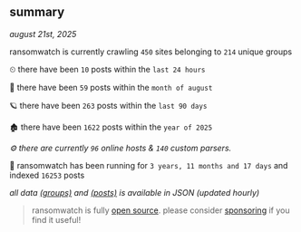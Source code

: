
## summary
_august 21st, 2025_

ransomwatch is currently crawling `450` sites belonging to `214` unique groups

⏲ there have been `10` posts within the `last 24 hours`

🦈 there have been `59` posts within the `month of august`

🪐 there have been `263` posts within the `last 90 days`

🏚 there have been `1622` posts within the `year of 2025`

_⚙️ there are currently `96` online hosts & `140` custom parsers._

🦕 ransomwatch has been running for `3 years, 11 months and 17 days` and indexed `16253` posts

_all data  [(groups)](http://ransomwhat.telemetry.ltd/groups) and [(posts)](http://ransomwhat.telemetry.ltd/posts) is available in JSON (updated hourly)_

> ransomwatch is fully [open source](https://github.com/joshhighet/ransomwatch#ransomwatch--). please consider [sponsoring](https://github.com/sponsors/joshhighet) if you find it useful!
